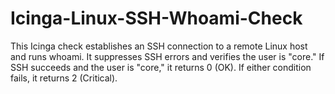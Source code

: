 # Icinga-Linux-SSH-Whoami-Check
This Icinga check establishes an SSH connection to a remote Linux host and runs whoami. It suppresses SSH errors and verifies the user is "core." If SSH succeeds and the user is "core," it returns 0 (OK). If either condition fails, it returns 2 (Critical).
